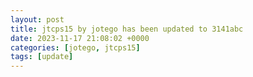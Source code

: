 ```yaml
---
layout: post
title: jtcps15 by jotego has been updated to 3141abc
date: 2023-11-17 21:08:02 +0000
categories: [jotego, jtcps15]
tags: [update]
---
```



